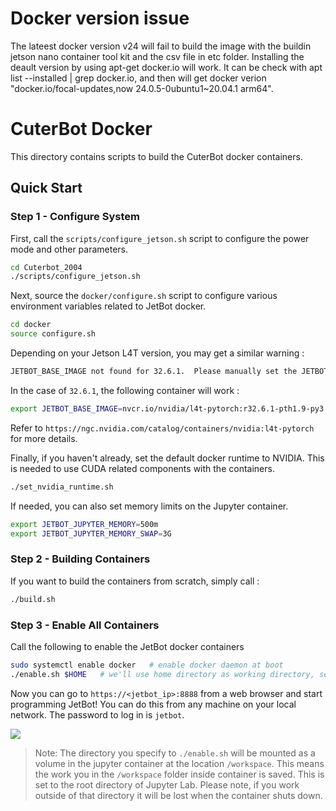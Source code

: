 # Docker version issue
The lateest docker version v24 will fail to build the image with the buildin jetson nano container tool kit and the csv file in etc folder. Installing the deault version by using apt-get docker.io will work. It can be check with apt list --installed | grep docker.io, and then will get docker verion "docker.io/focal-updates,now 24.0.5-0ubuntu1~20.04.1 arm64".


# CuterBot Docker

This directory contains scripts to build the CuterBot docker containers.  

## Quick Start

### Step 1 - Configure System

First, call the ``scripts/configure_jetson.sh`` script to configure the power mode and other parameters.

```bash
cd Cuterbot_2004
./scripts/configure_jetson.sh
```

Next, source the ``docker/configure.sh`` script to configure various environment variables related to JetBot docker.

```bash
cd docker
source configure.sh
```

Depending on your Jetson L4T version, you may get a similar warning :

```bash
JETBOT_BASE_IMAGE not found for 32.6.1.  Please manually set the JETBOT_BASE_IMAGE environment variable. (ie: export JETBOT_BASE_IMAGE=...)
```

In the case of ``32.6.1``, the following container will work :

```bash
export JETBOT_BASE_IMAGE=nvcr.io/nvidia/l4t-pytorch:r32.6.1-pth1.9-py3
```

Refer to ``https://ngc.nvidia.com/catalog/containers/nvidia:l4t-pytorch`` for more details.

Finally, if you haven't already, set the default docker runtime to NVIDIA.  This is needed to use
CUDA related components with the containers.

```bash
./set_nvidia_runtime.sh
```

If needed, you can also set memory limits on the Jupyter container.

```bash
export JETBOT_JUPYTER_MEMORY=500m
export JETBOT_JUPYTER_MEMORY_SWAP=3G
```

### Step 2 - Building Containers

If you want to build the containers from scratch, simply call :

```bash
./build.sh
```

### Step 3 - Enable All Containers

Call the following to enable the JetBot docker containers 

```bash
sudo systemctl enable docker   # enable docker daemon at boot
./enable.sh $HOME   # we'll use home directory as working directory, set this as you please.
```

Now you can go to ``https://<jetbot_ip>:8888`` from a web browser and start programming JetBot!
You can do this from any machine on your local network.  The password to log in is ``jetbot``.

![](https://user-images.githubusercontent.com/25759564/92091965-51ae4f00-ed86-11ea-93d5-09d291ccfa95.png)


> Note: The directory you specify to ``./enable.sh`` will be mounted as a volume in the jupyter container 
at the location ``/workspace``.  This means the work you in the ``/workspace`` folder inside container
is saved.  This is set to the root directory of Jupyter Lab.  Please note, if you work outside of that directory it will be lost when the container shuts down.
